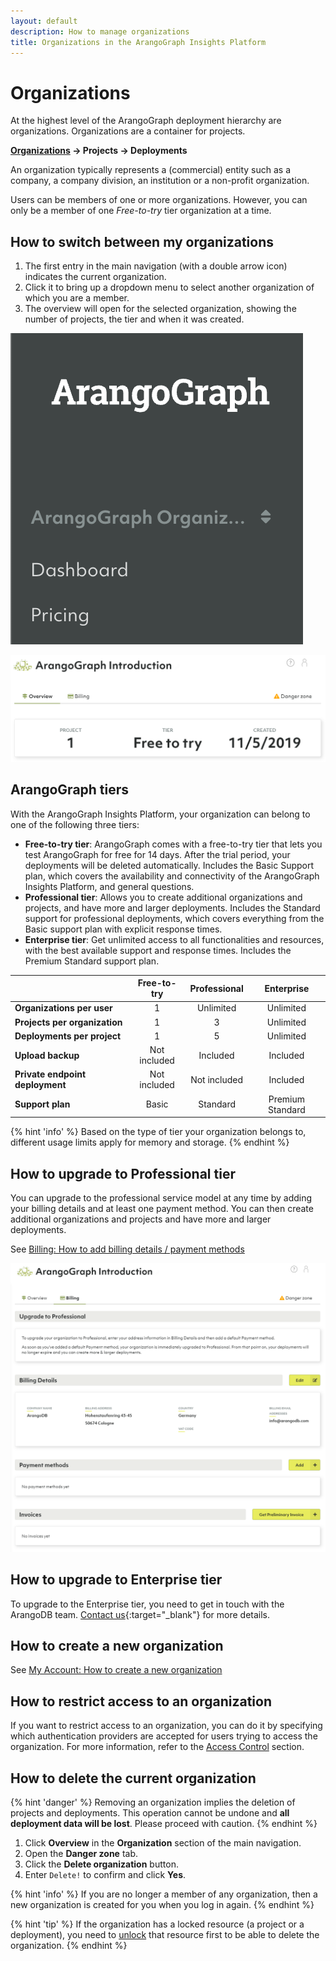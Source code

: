 ```yaml
---
layout: default
description: How to manage organizations
title: Organizations in the ArangoGraph Insights Platform
---
```

# Organizations

At the highest level of the ArangoGraph deployment hierarchy are organizations.
Organizations are a container for projects.

**<u>Organizations</u> → Projects → Deployments**

An organization typically represents a (commercial) entity such as a company,
a company division, an institution or a non-profit organization.

Users can be members of one or more organizations. However, you can only be a
member of one _Free-to-try_ tier organization at a time.

## How to switch between my organizations

1. The first entry in the main navigation (with a double arrow icon) indicates
   the current organization.
2. Click it to bring up a dropdown menu to select another organization of which you
   are a member.
3. The overview will open for the selected organization, showing the number of
   projects, the tier and when it was created.

![ArangoGraph Organization Switcher](images/arangograph-organization-switcher.png)

![ArangoGraph Organization Overview](images/arangograph-organization-overview.png)

## ArangoGraph tiers

With the ArangoGraph Insights Platform, your organization can belong to one of the following three tiers:

- **Free-to-try tier**: ArangoGraph comes with a free-to-try tier that lets
you test ArangoGraph for free for 14 days. After the trial period,
your deployments will be deleted automatically. Includes the Basic Support plan,
which covers the availability and connectivity of the ArangoGraph Insights Platform, and general questions.
- **Professional tier**: Allows you to create additional organizations and
projects, and have more and larger deployments. Includes the Standard support for
professional deployments, which covers everything from the Basic support plan
with explicit response times.
- **Enterprise tier**: Get unlimited access to all functionalities and resources,
with the best available support and response times. Includes the Premium Standard
support plan.

| &nbsp;| Free-to-try  | Professional  | Enterprise  |
|-------|:--------------:|:---------------:|:-------------:|
| **Organizations per user** | 1 | Unlimited | Unlimited |
| **Projects per organization** | 1 | 3 | Unlimited |
| **Deployments per project** | 1 | 5 | Unlimited |
| **Upload backup** | Not included | Included | Included |
| **Private endpoint deployment** | Not included | Not included | Included |
| **Support plan** | Basic | Standard | Premium Standard |

{% hint 'info' %}
Based on the type of tier your organization belongs to, different usage
limits apply for memory and storage.
{% endhint %}

## How to upgrade to Professional tier

You can upgrade to the professional service model at any time by adding
your billing details and at least one payment method. You can then create
additional organizations and projects and have more and larger deployments.

See [Billing: How to add billing details / payment methods](billing.html)

![ArangoGraph Billing](images/arangograph-billing.png)

## How to upgrade to Enterprise tier

To upgrade to the Enterprise tier, you need to get in touch with the ArangoDB
team. [Contact us](https://www.arangodb.com/contact/){:target="_blank"} for more details.

## How to create a new organization

See [My Account: How to create a new organization](my-account.html#how-to-create-a-new-organization)

## How to restrict access to an organization

If you want to restrict access to an organization, you can do it by specifying which authentication providers are accepted for users trying to access the organization. For more information, refer to the [Access Control](access-control.html#restricting-access-to-organizations) section.

## How to delete the current organization

{% hint 'danger' %}
Removing an organization implies the deletion of projects and deployments.
This operation cannot be undone and **all deployment data will be lost**.
Please proceed with caution.
{% endhint %}

1. Click **Overview** in the **Organization** section of the main navigation.
2. Open the **Danger zone** tab.
3. Click the **Delete organization** button.
4. Enter `Delete!` to confirm and click **Yes**.

{% hint 'info' %}
If you are no longer a member of any organization, then a new organization is
created for you when you log in again.
{% endhint %}

{% hint 'tip' %}
If the organization has a locked resource (a project or a deployment), you need to [unlock](access-control.html#locked-resources)
that resource first to be able to delete the organization.
{% endhint %}

